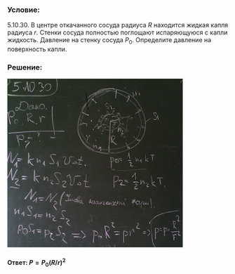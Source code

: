 ###  Условие:

$5.10.30.$ В центре откачанного сосуда радиуса $R$ находится жидкая капля радиуса $r$. Стенки сосуда полностью поглощают испаряющуюся с капли жидкость. Давление на стенку сосуда $P_0$. Определите давление на поверхность капли.

###  Решение:

![|400x384, 67%](../../img/5.10.30/1.jpg)

#### Ответ: $P = P_0(R/r)^2$